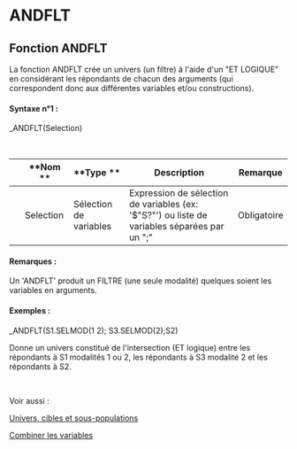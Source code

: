 # ANDFLT

## Fonction ANDFLT

La fonction ANDFLT crée un univers (un filtre) à l'aide d'un "ET LOGIQUE" en considérant les répondants de chacun des arguments (qui correspondent donc aux différentes variables et/ou constructions).

#### Syntaxe n°1 :&nbsp;

\_ANDFLT(Selection)

&nbsp;

| &nbsp; | **Nom ** | **Type ** | **Description** | **Remarque** |
| --- | --- | --- | --- | --- |
| &nbsp; | Selection | Sélection de variables | Expression de sélection de variables (ex: '$"S?"') ou liste de variables séparées par un ";" | Obligatoire |


#### Remarques :

Un 'ANDFLT' produit un FILTRE (une seule modalité) quelques soient les variables en arguments.

#### Exemples :

\_ANDFLT(S1.SELMOD(1 2); S3.SELMOD(2);S2)

Donne un univers constitué de l'intersection (ET logique) entre les répondants à S1 modalités 1 ou 2, les répondants à S3 modalité 2 et les répondants à S2.

&nbsp;

Voir aussi :&nbsp;

[Univers, cibles et sous-populations](<Universciblesetsous-populations.md>)

[Combiner les variables](<Combinerlesvariables1.md>)
